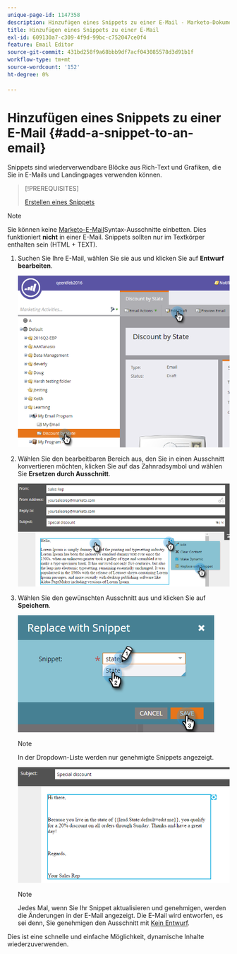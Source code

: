 ```yaml
---
unique-page-id: 1147358
description: Hinzufügen eines Snippets zu einer E-Mail - Marketo-Dokumente - Produktdokumentation
title: Hinzufügen eines Snippets zu einer E-Mail
exl-id: 609130a7-c309-4f9d-99bc-c752047ce0f4
feature: Email Editor
source-git-commit: 431bd258f9a68bbb9df7acf043085578d3d91b1f
workflow-type: tm+mt
source-wordcount: '152'
ht-degree: 0%

---
```


# Hinzufügen eines Snippets zu einer E-Mail {#add-a-snippet-to-an-email}

Snippets sind wiederverwendbare Blöcke aus Rich-Text und Grafiken, die Sie in E-Mails und Landingpages verwenden können.

>[!PREREQUISITES]
>
>[Erstellen eines Snippets](/help/marketo/product-docs/personalization/segmentation-and-snippets/snippets/create-a-snippet.md)

>[!NOTE]
>
>Sie können keine [Marketo-E-Mail](/help/marketo/product-docs/email-marketing/general/email-editor-2/email-template-syntax.md)Syntax-Ausschnitte einbetten. Dies funktioniert **nicht** in einer E-Mail. Snippets sollten nur im Textkörper enthalten sein (HTML + TEXT).

1. Suchen Sie Ihre E-Mail, wählen Sie sie aus und klicken Sie auf **Entwurf bearbeiten**.

   ![](assets/one-2.png)

1. Wählen Sie den bearbeitbaren Bereich aus, den Sie in einen Ausschnitt konvertieren möchten, klicken Sie auf das Zahnradsymbol und wählen Sie **Ersetzen durch Ausschnitt**.

   ![](assets/two-2.png)

1. Wählen Sie den gewünschten Ausschnitt aus und klicken Sie auf **Speichern**.

   ![](assets/three-1.png)

   >[!NOTE]
   >
   >In der Dropdown-Liste werden nur genehmigte Snippets angezeigt.

   ![](assets/four.png)

   >[!NOTE]
   >
   >Jedes Mal, wenn Sie Ihr Snippet aktualisieren und genehmigen, werden die Änderungen in der E-Mail angezeigt. Die E-Mail wird entworfen, es sei denn, Sie genehmigen den Ausschnitt mit [Kein Entwurf](/help/marketo/product-docs/administration/users-and-roles/enable-no-draft-for-snippets.md).

Dies ist eine schnelle und einfache Möglichkeit, dynamische Inhalte wiederzuverwenden.
